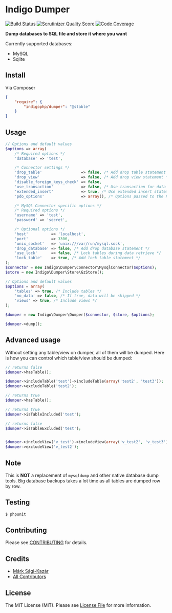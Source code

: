 # Indigo Dumper

[![Build Status](https://travis-ci.org/indigophp/dumper.png?branch=develop)](https://travis-ci.org/indigophp/dumper)
[![Scrutinizer Quality Score](https://scrutinizer-ci.com/g/indigophp/dumper/badges/quality-score.png?s=3b148881bd268728b4ad09f43adfeffdf83b3c3d)](https://scrutinizer-ci.com/g/indigophp/dumper/)
[![Code Coverage](https://scrutinizer-ci.com/g/indigophp/dumper/badges/coverage.png?s=766b57841ef96ca7ff894ef1455e74723cdeef01)](https://scrutinizer-ci.com/g/indigophp/dumper/)

**Dump databases to SQL file and store it where you want**


Currently supported databases:

* MySQL
* Sqlite


## Install

Via Composer

``` json
{
    "require": {
        "indigophp/dumper": "@stable"
    }
}
```


## Usage

``` php
// Options and default values
$options => array(
    /* Required options */
    'database' => 'test',

    /* Connector settings */
    'drop_table'                 => false, /* Add drop table statement */
    'drop_view'                  => false, /* Add drop view statement */
    'disable_foreign_keys_check' => false,
    'use_transaction'            => false, /* Use transaction for data retrieving */
    'extended_insert'            => true, /* Use extended insert statements */
    'pdo_options'                => array(), /* Options passed to the PDO driver */

    /* MySQL Connector specific options */
    /* Required options */
    'username' => 'test',
    'password' => 'secret',

    /* Optional options */
    'host'          => 'localhost',
    'port'          => 3306,
    'unix_socket'   => 'unix:///var/run/mysql.sock',
    'drop_database' => false, /* Add drop database statement */
    'use_lock'      => false, /* Lock tables during data retrieve */
    'lock_table'    => true, /* Add lock table statement */
);
$connector = new Indigo\Dumper\Connector\MysqlConnector($options);
$store = new Indigo\Dumper\Store\GzStore();

// Options and default values
$options = array(
    'tables' => true, /* Include tables */
    'no_data' => false, /* If true, data will be skipped */
    'views' => true, /* Include views */
);

$dumper = new Indigo\Dumper\Dumper($connector, $store, $options);

$dumper->dump();
```


## Advanced usage

Without setting any table/view on dumper, all of them will be dumped. Here is how you can control which table/view should be dumped:

``` php
// returns false
$dumper->hasTable();

$dumper->includeTable('test')->includeTable(array('test2', 'test3'));
$dumper->excludeTable('test2');

// returns true
$dumper->hasTable();

// returns true
$dumper->isTableIncluded('test');

// returns false
$dumper->isTableExcluded('test');


$dumper->includeView('v_test')->includeView(array('v_test2', 'v_test3'));
$dumper->excludeView('v_test2');
```

## Note

This is **NOT** a replacement of `mysqldump` and other native database dump tools. Big database backups takes a lot time as all tables are dumped row by row.


## Testing

``` bash
$ phpunit
```


## Contributing

Please see [CONTRIBUTING](https://github.com/indigophp/dumper/blob/develop/CONTRIBUTING.md) for details.


## Credits

- [Márk Sági-Kazár](https://github.com/sagikazarmark)
- [All Contributors](https://github.com/indigophp/dumper/contributors)


## License

The MIT License (MIT). Please see [License File](https://github.com/indigophp/dumper/blob/develop/LICENSE) for more information.